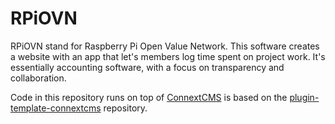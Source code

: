 # RPiOVN
RPiOVN stand for Raspberry Pi Open Value Network. This software creates a website with an app that let's members
log time spent on project work. It's essentially accounting software, with a focus on transparency and collaboration.

Code in this repository runs on top of [ConnextCMS](http://connextcms.com) is based on the 
[plugin-template-connextcms](https://github.com/skagitpublishing/plugin-template-connextcms) repository.